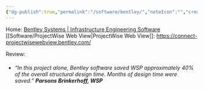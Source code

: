 ```yaml
---
{"dg-publish":true,"permalink":"/software/bentley/","noteIcon":"","created":"2025-05-20T09:18:17.303-05:00"}
---
```


Home: [Bentley Systems | Infrastructure Engineering Software](https://www.bentley.com/)
[[Software/ProjectWise Web View\|ProjectWise Web View]]: https://connect-projectwisewebview.bentley.com/


Review:
- ###### “In this project alone, Bentley software saved WSP approximately 40% of the overall structural design time. Months of design time were saved.” _**Parsons Brinkerhoff, WSP**_
